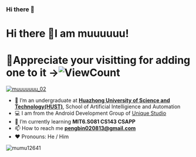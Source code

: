 ### Hi there 👋

<!--
**mumu12641/mumu12641** is a ✨ _special_ ✨ repository because its `README.md` (this file) appears on your GitHub profile.

Here are some ideas to get you started:

- 🔭 I’m currently working on ...
- 🌱 I’m currently learning ...
- 👯 I’m looking to collaborate on ...
- 🤔 I’m looking for help with ...
- 💬 Ask me about ...
- 📫 How to reach me: ...
- 😄 Pronouns: ...
- ⚡ Fun fact: ...
-->

# Hi there 👋I am muuuuuu!

# :tada:Appreciate your visitting for adding one to it ->![ViewCount](https://views.whatilearened.today/views/github/mumu12641/mumu12641.svg?cache=remove)

<p align="left"> <a href="https://twitter.com/muuuuuuu_02" target="blank"><img src="https://img.shields.io/twitter/follow/muuuuuuu_02?logo=twitter&style=for-the-badge" alt="muuuuuuu_02" /></a> </p>

- 📸 I’m an undergraduate at **[Huazhong University of Science and Technology(HUST)](https://www.hust.edu.cn/)**, School of Artificial Intelligience and Automation
- :computer: I am from the Android Development Group of [Unique Studio](https://github.com/UniqueStudio)
- 🌱 I’m currently learning **MIT6.S081 CS143 CSAPP**
- 📫 How to reach me **pengbin020813@gmail.com**
- :heart: Pronouns: He / Him

<p><img align="left" src="https://github-readme-stats.vercel.app/api/top-langs?username=mumu12641&show_icons=true&locale=en&layout=compact" alt="mumu12641" /></p>


